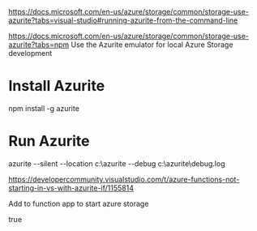 https://docs.microsoft.com/en-us/azure/storage/common/storage-use-azurite?tabs=visual-studio#running-azurite-from-the-command-line

https://docs.microsoft.com/en-us/azure/storage/common/storage-use-azurite?tabs=npm
Use the Azurite emulator for local Azure Storage development

# Install Azurite
npm install -g azurite

# Run Azurite
azurite --silent --location c:\azurite --debug c:\azurite\debug.log

https://developercommunity.visualstudio.com/t/azure-functions-not-starting-in-vs-with-azurite-if/1155814

Add to function app to start azure storage

<PropertyGroup> 
<StartDevelopmentStorage>true</StartDevelopmentStorage> 
</PropertyGroup>
